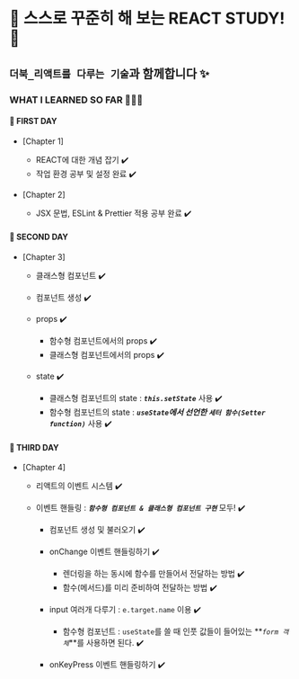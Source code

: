 # 🫧 스스로 꾸준히 해 보는 REACT STUDY! 🫧

## `더북_리액트를 다루는 기술`과 함께합니다 ✨

### WHAT I LEARNED SO FAR 👩🏻‍💻

#### 📌 FIRST DAY

- [Chapter 1]

  - REACT에 대한 개념 잡기 ✔️
  - 작업 환경 공부 및 설정 완료 ✔️

- [Chapter 2]
  - JSX 문법, ESLint & Prettier 적용 공부 완료 ✔️

#### 📌 SECOND DAY

- [Chapter 3]

  - 클래스형 컴포넌트 ✔️
  - 컴포넌트 생성 ✔️
  - props ✔️

    - 함수형 컴포넌트에서의 props ✔️
    - 클래스형 컴포넌트에서의 props ✔️

  - state ✔️
    - 클래스형 컴포넌트의 state : **_`this.setState`_** 사용 ✔️
    - 함수형 컴포넌트의 state : **_`useState`에서 선언한 `세터 함수(Setter function)`_** 사용 ✔️

#### 📌 THIRD DAY

- [Chapter 4]

  - 리액트의 이벤트 시스템 ✔️
  - 이벤트 핸들링 : **_`함수형 컴포넌트 & 클래스형 컴포넌트 구현`_** 모두! ✔️

    - 컴포넌트 생성 및 불러오기 ✔️
    - onChange 이벤트 핸들링하기 ✔️
      - 렌더링을 하는 동시에 함수를 만들어서 전달하는 방법 ✔️
      - 함수(메서드)를 미리 준비하여 전달하는 방법 ✔️
    - input 여러개 다루기 : `e.target.name` 이용 ✔️

      - 함수형 컴포넌트 : `useState`를 쓸 때 인풋 값들이 들어있는 **_`form 객체`_**를 사용하면 된다. ✔️

    - onKeyPress 이벤트 핸들링하기 ✔️
